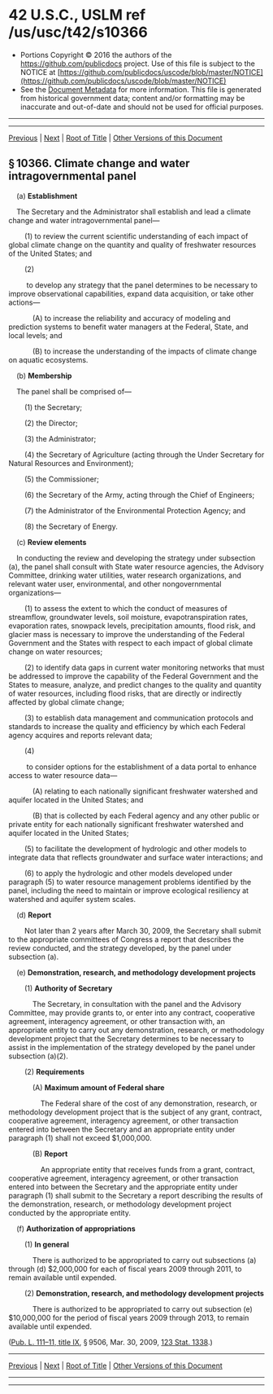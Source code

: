 ---
---

# 42 U.S.C., USLM ref /us/usc/t42/s10366

* Portions Copyright © 2016 the authors of the https://github.com/publicdocs project.
  Use of this file is subject to the NOTICE at [https://github.com/publicdocs/uscode/blob/master/NOTICE](https://github.com/publicdocs/uscode/blob/master/NOTICE)
* See the [Document Metadata](././../../../..//README.md) for more information.
  This file is generated from historical government data; content and/or formatting may be inaccurate and out-of-date and should not be used for official purposes.

----------
----------

[Previous](./../../../..//us/usc/t42/ch109B/m__us_usc_t42_s10365.md) | [Next](./../../../..//us/usc/t42/ch109B/m__us_usc_t42_s10367.md) | [Root of Title](./../../../../) | [Other Versions of this Document](https://publicdocs.github.io/go/links?ns=uslm&ref=%2Fus%2Fusc%2Ft42%2Fs10366)

## § 10366. Climate change and water intragovernmental panel

    (a) __Establishment__ 

    The Secretary and the Administrator shall establish and lead a climate change and water intragovernmental panel—

        (1) to review the current scientific understanding of each impact of global climate change on the quantity and quality of freshwater resources of the United States; and

        (2)

         to develop any strategy that the panel determines to be necessary to improve observational capabilities, expand data acquisition, or take other actions—

            (A) to increase the reliability and accuracy of modeling and prediction systems to benefit water managers at the Federal, State, and local levels; and

            (B) to increase the understanding of the impacts of climate change on aquatic ecosystems.

    (b) __Membership__ 

    The panel shall be comprised of—

        (1) the Secretary;

        (2) the Director;

        (3) the Administrator;

        (4) the Secretary of Agriculture (acting through the Under Secretary for Natural Resources and Environment);

        (5) the Commissioner;

        (6) the Secretary of the Army, acting through the Chief of Engineers;

        (7) the Administrator of the Environmental Protection Agency; and

        (8) the Secretary of Energy.

    (c) __Review elements__ 

    In conducting the review and developing the strategy under subsection (a), the panel shall consult with State water resource agencies, the Advisory Committee, drinking water utilities, water research organizations, and relevant water user, environmental, and other nongovernmental organizations—

        (1) to assess the extent to which the conduct of measures of streamflow, groundwater levels, soil moisture, evapotranspiration rates, evaporation rates, snowpack levels, precipitation amounts, flood risk, and glacier mass is necessary to improve the understanding of the Federal Government and the States with respect to each impact of global climate change on water resources;

        (2) to identify data gaps in current water monitoring networks that must be addressed to improve the capability of the Federal Government and the States to measure, analyze, and predict changes to the quality and quantity of water resources, including flood risks, that are directly or indirectly affected by global climate change;

        (3) to establish data management and communication protocols and standards to increase the quality and efficiency by which each Federal agency acquires and reports relevant data;

        (4)

         to consider options for the establishment of a data portal to enhance access to water resource data—

            (A) relating to each nationally significant freshwater watershed and aquifer located in the United States; and

            (B) that is collected by each Federal agency and any other public or private entity for each nationally significant freshwater watershed and aquifer located in the United States;

        (5) to facilitate the development of hydrologic and other models to integrate data that reflects groundwater and surface water interactions; and

        (6) to apply the hydrologic and other models developed under paragraph (5) to water resource management problems identified by the panel, including the need to maintain or improve ecological resiliency at watershed and aquifer system scales.

    (d) __Report__ 

        Not later than 2 years after March 30, 2009, the Secretary shall submit to the appropriate committees of Congress a report that describes the review conducted, and the strategy developed, by the panel under subsection (a).

    (e) __Demonstration, research, and methodology development projects__ 

        (1) __Authority of Secretary__ 

            The Secretary, in consultation with the panel and the Advisory Committee, may provide grants to, or enter into any contract, cooperative agreement, interagency agreement, or other transaction with, an appropriate entity to carry out any demonstration, research, or methodology development project that the Secretary determines to be necessary to assist in the implementation of the strategy developed by the panel under subsection (a)(2).

        (2) __Requirements__ 

            (A) __Maximum amount of Federal share__ 

                The Federal share of the cost of any demonstration, research, or methodology development project that is the subject of any grant, contract, cooperative agreement, interagency agreement, or other transaction entered into between the Secretary and an appropriate entity under paragraph (1) shall not exceed $1,000,000.

            (B) __Report__ 

                An appropriate entity that receives funds from a grant, contract, cooperative agreement, interagency agreement, or other transaction entered into between the Secretary and the appropriate entity under paragraph (1) shall submit to the Secretary a report describing the results of the demonstration, research, or methodology development project conducted by the appropriate entity.

    (f) __Authorization of appropriations__ 

        (1) __In general__ 

            There is authorized to be appropriated to carry out subsections (a) through (d) $2,000,000 for each of fiscal years 2009 through 2011, to remain available until expended.

        (2) __Demonstration, research, and methodology development projects__ 

            There is authorized to be appropriated to carry out subsection (e) $10,000,000 for the period of fiscal years 2009 through 2013, to remain available until expended.

([Pub. L. 111–11, title IX][/us/pl/111/11/tIX], § 9506, Mar. 30, 2009, [123 Stat. 1338][/us/stat/123/1338].)

----------

[Previous](./../../../..//us/usc/t42/ch109B/m__us_usc_t42_s10365.md) | [Next](./../../../..//us/usc/t42/ch109B/m__us_usc_t42_s10367.md) | [Root of Title](./../../../../) | [Other Versions of this Document](https://publicdocs.github.io/go/links?ns=uslm&ref=%2Fus%2Fusc%2Ft42%2Fs10366)

----------
----------

[/us/pl/111/11/tIX]: https://publicdocs.github.io/go/links?ns=uslm&ref=%2Fus%2Fpl%2F111%2F11%2FtIX
[/us/stat/123/1338]: https://publicdocs.github.io/go/links?ns=uslm&ref=%2Fus%2Fstat%2F123%2F1338


